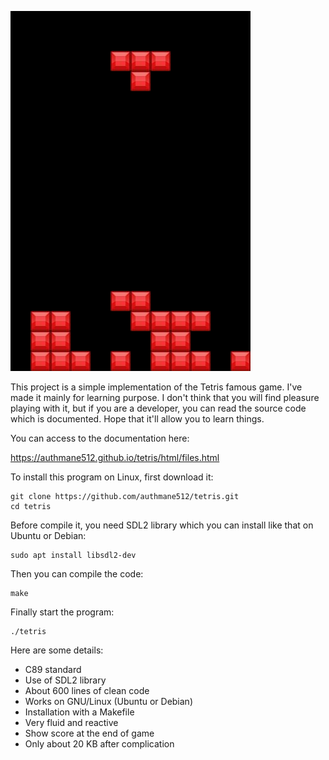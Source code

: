 ![screenshot](https://raw.githubusercontent.com/authmane512/tetris/master/screenshot.png)

This project is a simple implementation of the Tetris famous game. 
I've made it mainly for learning purpose. I don't think that you
will find pleasure playing with it, but if you are a developer, you
can read the source code which is documented. Hope that it'll allow
you to learn things.

You can access to the documentation here:

https://authmane512.github.io/tetris/html/files.html

To install this program on Linux, first download it:
```
git clone https://github.com/authmane512/tetris.git
cd tetris
```

Before compile it, you need SDL2 library which you can install like that on Ubuntu or Debian:
```
sudo apt install libsdl2-dev
```

Then you can compile the code:
```
make
```

Finally start the program:
```
./tetris
```

Here are some details:
- C89 standard
- Use of SDL2 library
- About 600 lines of clean code
- Works on GNU/Linux (Ubuntu or Debian)
- Installation with a Makefile
- Very fluid and reactive
- Show score at the end of game
- Only about 20 KB after complication
